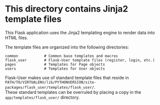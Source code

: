 # This directory contains Jinja2 template files

This Flask application uses the Jinja2 templating engine to render
data into HTML files.

The template files are organized into the following directories:

    common            # Common base templates and macros
    flask_user        # Flask-User template files (register, login, etc.)
    pages             # Templates for Page objects
    users             # Templates for User objects

Flask-User makes use of standard template files that reside in  
`PATH/TO/VIRTUALENV/lib/PYTHONVERSION/site-packages/flask_user/templates/flask_user/`.  
These standard templates can be overruled by placing a copy in the `app/templates/flask_user/` directory.
